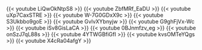 ---
---

<div class="container col-md-12 col-xl-9">

{{< youtube LiQwOkNtpS8 >}}
{{< youtube ZbfMRf_EaDU >}}
{{< youtube uXp7CaxSTRE >}}
{{< youtube W-7G0GDxX9c >}}
{{< youtube S3Ukbbo9goE >}}
{{< youtube GvlvXYbnyjw >}}
{{< youtube G9ghFjVx-Wc >}}
{{< youtube iSv8GisLaCA >}}
{{< youtube 0BJnmfzv_eg >}}
{{< youtube onSzJ7qL88s >}}
{{< youtube 4YTWGBfiGfI >}}
{{< youtube kvsOMTeYQgs >}}
{{< youtube X4cRa04afgY >}}


</div>
